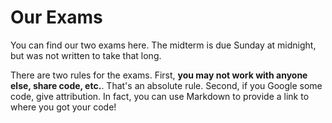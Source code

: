 # Our Exams

You can find our two exams here. The midterm is due Sunday at midnight, but was not written to take that long.

There are two rules for the exams. First, **you may not work with anyone else, share code, etc.**. That's an absolute rule. Second, if you Google some code, give attribution. In fact, you can use Markdown to provide a link to where you got your code!
